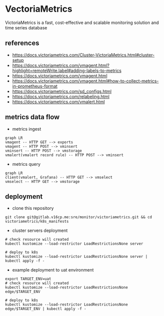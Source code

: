 # VectoriaMetrics
VictoriaMetrics is a fast, cost-effective and scalable monitoring solution and time series database

## references
- https://docs.victoriametrics.com/Cluster-VictoriaMetrics.html#cluster-setup
- https://docs.victoriametrics.com/vmagent.html?highlight=remoteWrite.label#adding-labels-to-metrics
- https://docs.victoriametrics.com/vmagent.html
- https://docs.victoriametrics.com/vmagent.html#how-to-collect-metrics-in-prometheus-format
- https://docs.victoriametrics.com/sd_configs.html
- https://docs.victoriametrics.com/relabeling.html
- https://docs.victoriametrics.com/vmalert.html

## metrics data flow
- metrics ingest
```mermaid
graph LR
vmagent -- HTTP GET --> exports
vmagent -- HTTP POST --> vminsert
vminsert -- HTTP POST --> vmstorage
vmalert(vmalert record rule) -- HTTP POST --> vminsert
```

- metrics query
```mermaid
graph LR
client(vmalert, Grafana) -- HTTP GET --> vmselect
vmselect -- HTTP GET --> vmstorage
```

## deployment
- clone this repository
```shell
git clone git@gitlab.v16cp.me:sre/monitor/victoriametrics.git && cd victoriametrics/k8s_manifests
```

- cluster servers deployment
```shell
# check resource will created
kubectl kustomize --load-restrictor LoadRestrictionsNone server

# deploy to k8s
kubectl kustomize --load-restrictor LoadRestrictionsNone server | kubectl apply -f - 
```

- example deployment to uat environment
```shell
export TARGET_ENV=uat
# check resource will created
kubectl kustomize --load-restrictor LoadRestrictionsNone edge/$TARGET_ENV

# deploy to k8s
kubectl kustomize --load-restrictor LoadRestrictionsNone edge/$TARGET_ENV | kubectl apply -f - 
```
